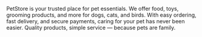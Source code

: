 PetStore is your trusted place for pet essentials. We offer food, toys, grooming products, and more for dogs, cats, and birds. With easy ordering, fast delivery, and secure payments, caring for your pet has never been easier. Quality products, simple service — because pets are family.
